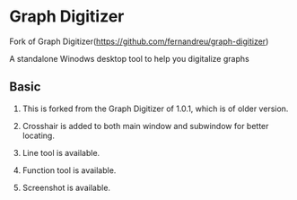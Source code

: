 # Graph Digitizer

Fork of Graph Digitizer(https://github.com/fernandreu/graph-digitizer)

A standalone Winodws desktop tool to help you digitalize graphs

## Basic

1. This is forked from the Graph Digitizer of 1.0.1, which is of older version.

2. Crosshair is added to both main window and subwindow for better locating.

3. Line tool is available.

4. Function tool is available.

5. Screenshot is available.